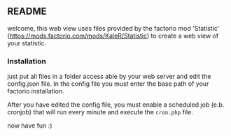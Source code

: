 ## README

welcome, this web view uses files provided by the factorio mod 'Statistic' (https://mods.factorio.com/mods/KaleR/Statistic)
 to create a web view of your statistic.
 
### Installation
just put all files in a folder access able by your web server and edit the config.json file.
In the config file you must enter the base path of your factorio installation.

After you have edited the config file, you must enable a scheduled job (e.b. cronjob) that will run every minute
and execute the ```cron.php``` file.

now have fun :)